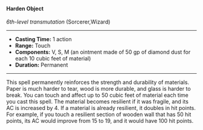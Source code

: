 #### Harden Object
*6th-level transmutation* (Sorcerer,Wizard)
___
- **Casting Time:** 1 action
- **Range:** Touch
- **Components:** V, S, M (an ointment made of 50 gp of diamond dust for each 10 cubic feet of material)
- **Duration:** Permanent
---
This spell permanently reinforces the strength and
durability of materials. Paper is much harder to
tear, wood is more durable, and glass is harder to
break.
You can touch and affect up to 50 cubic feet of
material each time you cast this spell. The material
becomes resilient if it was fragile, and its AC is
increased by 4. If a material is already resilient, it
doubles in hit points.
For example, if you touch a resilient section of
wooden wall that has 50 hit points, its AC would
improve from 15 to 19, and it would have 100 hit
points.
